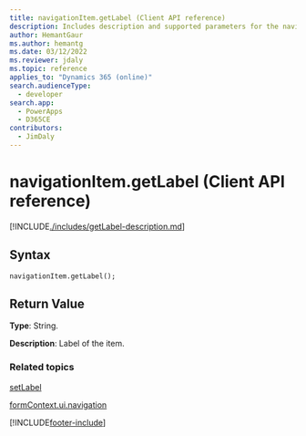 ```yaml
---
title: navigationItem.getLabel (Client API reference)
description: Includes description and supported parameters for the navigationItem.getLabel method.
author: HemantGaur
ms.author: hemantg
ms.date: 03/12/2022
ms.reviewer: jdaly
ms.topic: reference
applies_to: "Dynamics 365 (online)"
search.audienceType: 
  - developer
search.app: 
  - PowerApps
  - D365CE
contributors:
  - JimDaly
---
```

# navigationItem.getLabel (Client API reference)



[!INCLUDE[./includes/getLabel-description.md](./includes/getLabel-description.md)]

## Syntax

`navigationItem.getLabel();`

## Return Value

**Type**: String.

**Description**: Label of the item.

### Related topics

[setLabel](setLabel.md)

[formContext.ui.navigation](../formContext-ui-navigation.md)





[!INCLUDE[footer-include](../../../../../includes/footer-banner.md)]